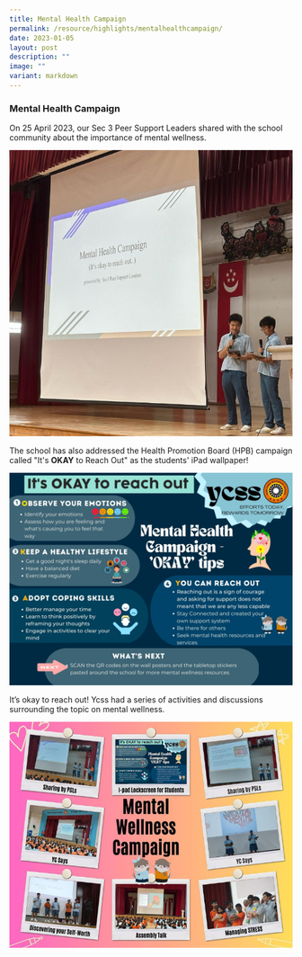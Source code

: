 ```yaml
---
title: Mental Health Campaign
permalink: /resource/highlights/mentalhealthcampaign/
date: 2023-01-05
layout: post
description: ""
image: ""
variant: markdown
---
```

### Mental Health Campaign
On 25 April 2023, our Sec 3 Peer Support Leaders shared with the school community about the importance of mental wellness. 

![](/images/mental%20health%20campaign%20april.PNG)

The school has also addressed the Health Promotion Board (HPB) campaign called "It's **OKAY** to Reach Out" as the students' iPad wallpaper!

![](/images/term%202%20-%20mental%20wellness%20campaign%202023.jpg)

It’s okay to reach out! Ycss had a series of activities and discussions surrounding the topic on mental wellness.

![](/images/mental%20health%20campaign%20april02.PNG)

